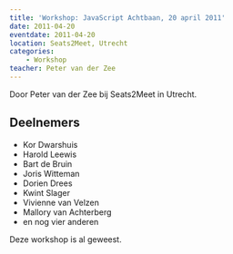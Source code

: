 ```yaml
---
title: 'Workshop: JavaScript Achtbaan, 20 april 2011'
date: 2011-04-20
eventdate: 2011-04-20
location: Seats2Meet, Utrecht
categories:
    - Workshop
teacher: Peter van der Zee
---
```


Door Peter van der Zee bij Seats2Meet in Utrecht.

## Deelnemers

-   Kor Dwarshuis
-   Harold Leewis
-   Bart de Bruin
-   Joris Witteman
-   Dorien Drees
-   Kwint Slager
-   Vivienne van Velzen
-   Mallory van Achterberg
-   en nog vier anderen

Deze workshop is al geweest. 
